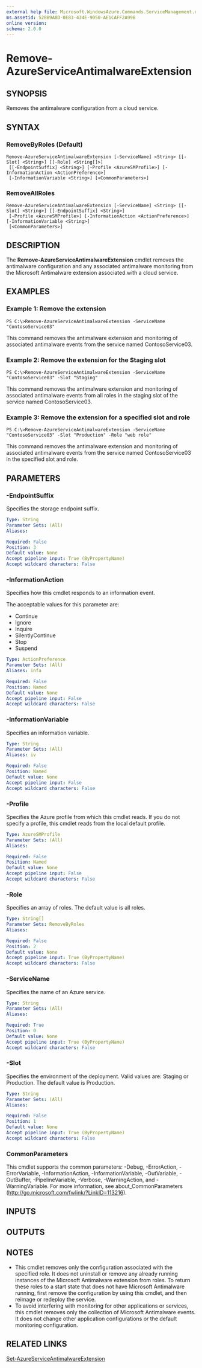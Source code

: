 ```yaml
---
external help file: Microsoft.WindowsAzure.Commands.ServiceManagement.dll-Help.xml
ms.assetid: 528B9A8D-0E83-434E-9050-AE1CAFF2A99B
online version: 
schema: 2.0.0
---
```


# Remove-AzureServiceAntimalwareExtension

## SYNOPSIS
Removes the antimalware configuration from a cloud service.

## SYNTAX

### RemoveByRoles (Default)
```
Remove-AzureServiceAntimalwareExtension [-ServiceName] <String> [[-Slot] <String>] [[-Role] <String[]>]
 [[-EndpointSuffix] <String>] [-Profile <AzureSMProfile>] [-InformationAction <ActionPreference>]
 [-InformationVariable <String>] [<CommonParameters>]
```

### RemoveAllRoles
```
Remove-AzureServiceAntimalwareExtension [-ServiceName] <String> [[-Slot] <String>] [[-EndpointSuffix] <String>]
 [-Profile <AzureSMProfile>] [-InformationAction <ActionPreference>] [-InformationVariable <String>]
 [<CommonParameters>]
```

## DESCRIPTION
The **Remove-AzureServiceAntimalwareExtension** cmdlet removes the antimalware configuration and any associated antimalware monitoring from the Microsoft Antimalware extension associated with a cloud service.

## EXAMPLES

### Example 1: Remove the extension
```
PS C:\>Remove-AzureServiceAntimalwareExtension -ServiceName "ContosoService03"
```

This command removes the antimalware extension and monitoring of associated antimalware events from the service named ContosoService03.

### Example 2: Remove the extension for the Staging slot
```
PS C:\>Remove-AzureServiceAntimalwareExtension -ServiceName "ContosoService03" -Slot "Staging"
```

This command removes the antimalware extension and monitoring of associated antimalware events from all roles in the staging slot of the service named ContosoService03.

### Example 3: Remove the extension for a specified slot and role
```
PS C:\>Remove-AzureServiceAntimalwareExtension -ServiceName "ContosoService03" -Slot "Production" -Role "web role"
```

This command removes the antimalware extension and monitoring of associated antimalware events from the service named ContosoService03 in the specified slot and role.

## PARAMETERS

### -EndpointSuffix
Specifies the storage endpoint suffix.

```yaml
Type: String
Parameter Sets: (All)
Aliases: 

Required: False
Position: 3
Default value: None
Accept pipeline input: True (ByPropertyName)
Accept wildcard characters: False
```

### -InformationAction
Specifies how this cmdlet responds to an information event.

The acceptable values for this parameter are:

- Continue
- Ignore
- Inquire
- SilentlyContinue
- Stop
- Suspend

```yaml
Type: ActionPreference
Parameter Sets: (All)
Aliases: infa

Required: False
Position: Named
Default value: None
Accept pipeline input: False
Accept wildcard characters: False
```

### -InformationVariable
Specifies an information variable.

```yaml
Type: String
Parameter Sets: (All)
Aliases: iv

Required: False
Position: Named
Default value: None
Accept pipeline input: False
Accept wildcard characters: False
```

### -Profile
Specifies the Azure profile from which this cmdlet reads. If you do not specify a profile, this cmdlet reads from the local default profile.

```yaml
Type: AzureSMProfile
Parameter Sets: (All)
Aliases: 

Required: False
Position: Named
Default value: None
Accept pipeline input: False
Accept wildcard characters: False
```

### -Role
Specifies an array of roles.
The default value is all roles.

```yaml
Type: String[]
Parameter Sets: RemoveByRoles
Aliases: 

Required: False
Position: 2
Default value: None
Accept pipeline input: True (ByPropertyName)
Accept wildcard characters: False
```

### -ServiceName
Specifies the name of an Azure service.

```yaml
Type: String
Parameter Sets: (All)
Aliases: 

Required: True
Position: 0
Default value: None
Accept pipeline input: True (ByPropertyName)
Accept wildcard characters: False
```

### -Slot
Specifies the environment of the deployment.
Valid values are: Staging or Production.
The default value is Production.

```yaml
Type: String
Parameter Sets: (All)
Aliases: 

Required: False
Position: 1
Default value: None
Accept pipeline input: True (ByPropertyName)
Accept wildcard characters: False
```

### CommonParameters
This cmdlet supports the common parameters: -Debug, -ErrorAction, -ErrorVariable, -InformationAction, -InformationVariable, -OutVariable, -OutBuffer, -PipelineVariable, -Verbose, -WarningAction, and -WarningVariable. For more information, see about_CommonParameters (http://go.microsoft.com/fwlink/?LinkID=113216).

## INPUTS

## OUTPUTS

## NOTES
* This cmdlet removes only the configuration associated with the specified role. It does not uninstall or remove any already running instances of the Microsoft Antimalware extension from roles. To return these roles to a start state that does not have Microsoft Antimalware running, first remove the configuration by using this cmdlet, and then reimage or redeploy the service.
* To avoid interfering with monitoring for other applications or services, this cmdlet removes only the collection of Microsoft Antimalware events. It does not change other application configurations or the default monitoring configuration.

## RELATED LINKS

[Set-AzureServiceAntimalwareExtension](./Set-AzureServiceAntimalwareExtension.md)


